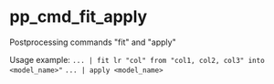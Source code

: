 # pp_cmd_fit_apply
Postprocessing commands "fit" and "apply"

Usage example:
`... | fit lr "col" from "col1, col2, col3" into <model_name>"`
`... | apply <model_name>`


